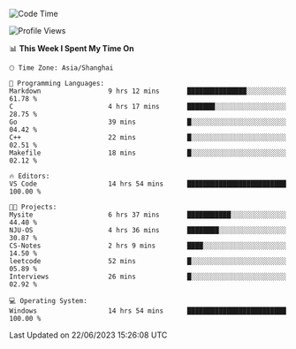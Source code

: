 <!--START_SECTION:waka-->
![Code Time](http://img.shields.io/badge/Code%20Time-1%2C003%20hrs%2043%20mins-blue)

![Profile Views](http://img.shields.io/badge/Profile%20Views-0-blue)

📊 **This Week I Spent My Time On** 

```text
🕑︎ Time Zone: Asia/Shanghai

💬 Programming Languages: 
Markdown                 9 hrs 12 mins       ███████████████░░░░░░░░░░   61.78 % 
C                        4 hrs 17 mins       ███████░░░░░░░░░░░░░░░░░░   28.75 % 
Go                       39 mins             █░░░░░░░░░░░░░░░░░░░░░░░░   04.42 % 
C++                      22 mins             █░░░░░░░░░░░░░░░░░░░░░░░░   02.51 % 
Makefile                 18 mins             █░░░░░░░░░░░░░░░░░░░░░░░░   02.12 % 

🔥 Editors: 
VS Code                  14 hrs 54 mins      █████████████████████████   100.00 % 

🐱‍💻 Projects: 
Mysite                   6 hrs 37 mins       ███████████░░░░░░░░░░░░░░   44.40 % 
NJU-OS                   4 hrs 36 mins       ████████░░░░░░░░░░░░░░░░░   30.87 % 
CS-Notes                 2 hrs 9 mins        ████░░░░░░░░░░░░░░░░░░░░░   14.50 % 
leetcode                 52 mins             █░░░░░░░░░░░░░░░░░░░░░░░░   05.89 % 
Interviews               26 mins             █░░░░░░░░░░░░░░░░░░░░░░░░   02.92 % 

💻 Operating System: 
Windows                  14 hrs 54 mins      █████████████████████████   100.00 % 
```


 Last Updated on 22/06/2023 15:26:08 UTC
<!--END_SECTION:waka-->